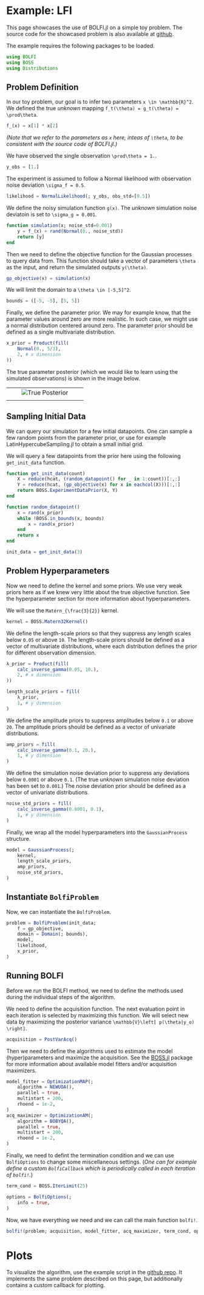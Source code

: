 # Example: LFI

This page showcases the use of BOLFI.jl on a simple toy problem. The source code for the showcased problem is also available at [github](https://github.com/soldasim/BOLFI.jl/tree/master/examples/simple).

The example requires the following packages to be loaded.
```julia
using BOLFI
using BOSS
using Distributions
```

## Problem Definition

In our toy problem, our goal is to infer two parameters ``x \in \mathbb{R}^2``. We defined the true _unknown_ mapping ``f_t(\theta) = g_t(\theta) = \prod\theta``.
```julia
f_(x) = x[1] * x[2]
```

_(Note that we refer to the parameters as `x` here, inteas of ``\theta``, to be consistent with the source code of BOLFI.jl.)_

We have observed the single observation ``\prod\theta = 1.``.
```julia
y_obs = [1.]
```

The experiment is assumed to follow a Normal likelihood with observation noise deviation ``\sigma_f = 0.5``.
```julia
likelihood = NormalLikelihood(; y_obs, obs_std=[0.5])
```

We define the noisy simulation function ``g(x)``. The _unknown_ simulation noise deviatoin is set to ``\sigma_g = 0.001``.
```julia
function simulation(x; noise_std=0.001)
    y = f_(x) + rand(Normal(0., noise_std))
    return [y]
end
```

Then we need to define the objective function for the Gaussian processes to query data from. This function should take a vector of parameters ``\theta`` as the input, and return the simulated outputs ``y(\theta)``.
```julia
gp_objective(x) = simulation(x)
```

We will limit the domain to a ``\theta \in [-5,5]^2``.
```julia
bounds = ([-5, -5], [5, 5])
```

Finally, we define the parameter prior. We may for example know, that the parameter values around zero are more realistic. In such case, we might use a normal distribution centered around zero. The parameter prior should be defined as a single multivariate distribution.
```julia
x_prior = Product(fill(
    Normal(0., 5/3),
    2, # x dimension
))
```

The true parameter posterior (which we would like to learn using the simulated observations) is shown in the image below.

| | | | | |
| --- | --- | --- | --- | --- |
| | | ![True Posterior](img/post.png) | | |
| | | | | |

## Sampling Initial Data

We can query our simulation for a few initial datapoints. One can sample a few random points from the parameter prior, or use for example LatinHypercubeSampling.jl to obtain a small initial grid.

We will query a few datapoints from the prior here using the following `get_init_data` function.
```julia
function get_init_data(count)
    X = reduce(hcat, (random_datapoint() for _ in 1:count))[:,:]
    Y = reduce(hcat, (gp_objective(x) for x in eachcol(X)))[:,:]
    return BOSS.ExperimentDataPrior(X, Y)
end

function random_datapoint()
    x = rand(x_prior)
    while !BOSS.in_bounds(x, bounds)
        x = rand(x_prior)
    end
    return x
end

init_data = get_init_data(3)
```

## Problem Hyperparameters

Now we need to define the kernel and some priors. We use very weak priors here as if we knew very little about the true objective function. See the hyperparameter section for more information about hyperparameters.

We will use the ``Matérn_{\frac{3}{2}}`` kernel.
```julia
kernel = BOSS.Matern32Kernel()
```

We define the length-scale priors so that they suppress any length scales below ``0.05`` or above ``10``. The length-scale priors should be defined as a vector of multivariate distributions, where each distribution defines the prior for different observation dimension.
```julia
λ_prior = Product(fill(
    calc_inverse_gamma(0.05, 10.),
    2, # x dimension
))

length_scale_priors = fill(
    λ_prior,
    1, # y dimension
)
```

We define the amplitude priors to suppress amplitudes below ``0.1`` or above ``20``. The amplitude priors should be defined as a vector of univariate distributions.
```julia
amp_priors = fill(
    calc_inverse_gamma(0.1, 20.),
    1, # y dimension
)
```

We define the simulation noise deviation prior to suppress any deviations below ``0.0001`` or above ``0.1``. (The true _unknown_ simulation noise deviation has been set to ``0.001``.) The noise deviation prior should be defined as a vector of univariate distributions.
```julia
noise_std_priors = fill(
    calc_inverse_gamma(0.0001, 0.1),
    1, # y dimension
)
```

Finally, we wrap all the model hyperparameters into the `GaussianProcess` structure.
```julia
model = GaussianProcess(;
    kernel,
    length_scale_priors,
    amp_priors,
    noise_std_priors,
)
```

## Instantiate `BolfiProblem`

Now, we can instantiate the `BolfiProblem`.
```julia
problem = BolfiProblem(init_data;
    f = gp_objective,
    domain = Domain(; bounds),
    model,
    likelihood,
    x_prior,
)
```

## Running BOLFI

Before we run the BOLFI method, we need to define the methods used during the individual steps of the algorithm.

We need to define the acquisition function. The next evaluation point in each iteration is selected by maximizing this function. We will select new data by maximizing the posterior variance ``\mathbb{V}\left[ p(\theta|y_o) \right]``.
```julia
acquisition = PostVarAcq()
```

Then we need to define the algorithms used to estimate the model (hyper)parameters and maximize the acquisition. See the [BOSS.jl](https://soldasim.github.io/BOSS.jl/stable/) package for more information about available model fitters and/or acquisition maximizers.
```julia
model_fitter = OptimizationMAP(;
    algorithm = NEWUOA(),
    parallel = true,
    multistart = 200,
    rhoend = 1e-2,
)
acq_maximizer = OptimizationAM(;
    algorithm = BOBYQA(),
    parallel = true,
    multistart = 200,
    rhoend = 1e-2,
)
```

Finally, we need to defint the termination condition and we can use `BolfiOptions` to change some miscellaneous settings. (_One can for example define a custom `BolfiCallback` which is periodically called in each iteration of `bolfi!`._)
```julia
term_cond = BOSS.IterLimit(25)

options = BolfiOptions(;
    info = true,
)
```

Now, we have everything we need and we can call the main function `bolfi!`.
```julia
bolfi!(problem; acquisition, model_fitter, acq_maximizer, term_cond, options)
```

# Plots

To visualize the algorithm, use the example script in the [github repo](https://github.com/soldasim/BOLFI.jl/tree/master/examples/simple). It implements the same problem described on this page, but additionally contains a custom callback for plotting.
